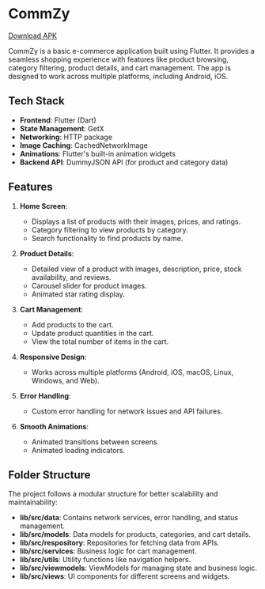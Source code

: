# CommZy

[Download APK](apks/)

CommZy is a basic e-commerce application built using Flutter. It provides a seamless shopping experience with features like product browsing, category filtering, product details, and cart management. The app is designed to work across multiple platforms, including Android, iOS.

## Tech Stack

- **Frontend**: Flutter (Dart)
- **State Management**: GetX
- **Networking**: HTTP package
- **Image Caching**: CachedNetworkImage
- **Animations**: Flutter's built-in animation widgets
- **Backend API**: DummyJSON API (for product and category data)

## Features

1. **Home Screen**:
   - Displays a list of products with their images, prices, and ratings.
   - Category filtering to view products by category.
   - Search functionality to find products by name.

2. **Product Details**:
   - Detailed view of a product with images, description, price, stock availability, and reviews.
   - Carousel slider for product images.
   - Animated star rating display.

3. **Cart Management**:
   - Add products to the cart.
   - Update product quantities in the cart.
   - View the total number of items in the cart.

4. **Responsive Design**:
   - Works across multiple platforms (Android, iOS, macOS, Linux, Windows, and Web).

5. **Error Handling**:
   - Custom error handling for network issues and API failures.

6. **Smooth Animations**:
   - Animated transitions between screens.
   - Animated loading indicators.

## Folder Structure

The project follows a modular structure for better scalability and maintainability:

- **lib/src/data**: Contains network services, error handling, and status management.
- **lib/src/models**: Data models for products, categories, and cart details.
- **lib/src/respository**: Repositories for fetching data from APIs.
- **lib/src/services**: Business logic for cart management.
- **lib/src/utils**: Utility functions like navigation helpers.
- **lib/src/viewmodels**: ViewModels for managing state and business logic.
- **lib/src/views**: UI components for different screens and widgets.

